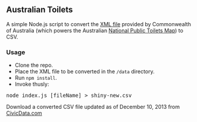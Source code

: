 ## Australian Toilets

A simple Node.js script to convert the [XML file](http://data.gov.au/dataset/national-public-toilet-map) provided by Commonwealth of Australia (which powers the Australian [National Public Toilets Map](https://toiletmap.gov.au/)) to CSV.

### Usage

* Clone the repo.
* Place the XML file to be converted in the <code>/data</code> directory.
* Run <code>npm install</code>.
* Invoke thusly:

<pre>
node index.js [fileName] > shiny-new.csv
</pre>

Download a converted CSV file updated as of December 10, 2013 from [CivicData.com](http://www.civicdata.com/en/dataset/national-public-toilet-map-data/resource/8a7cc861-b49b-4506-872e-2153aff575c6)